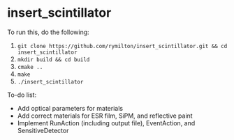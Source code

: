 # insert_scintillator
To run this, do the following:
  1. `git clone https://github.com/rymilton/insert_scintillator.git && cd insert_scintillator`
  2. `mkdir build && cd build`
  3. `cmake ..`
  4. `make`
  5. `./insert_scintillator`

To-do list:
  - Add optical parameters for materials
  - Add correct materials for ESR film, SiPM, and reflective paint
  - Implement RunAction (including output file), EventAction, and SensitiveDetector
